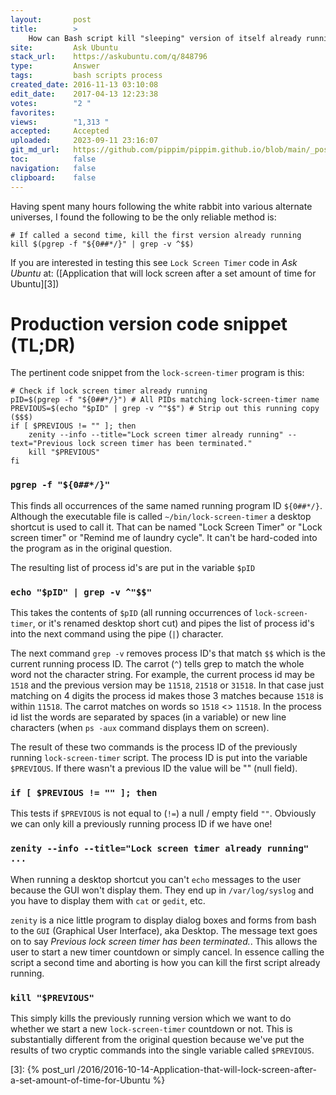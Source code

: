 ```yaml
---
layout:       post
title:        >
    How can Bash script kill "sleeping" version of itself already running?
site:         Ask Ubuntu
stack_url:    https://askubuntu.com/q/848796
type:         Answer
tags:         bash scripts process
created_date: 2016-11-13 03:10:08
edit_date:    2017-04-13 12:23:38
votes:        "2 "
favorites:    
views:        "1,313 "
accepted:     Accepted
uploaded:     2023-09-11 23:16:07
git_md_url:   https://github.com/pippim/pippim.github.io/blob/main/_posts/2016/2016-11-13-How-can-Bash-script-kill-_sleeping_-version-of-itself-already-running_.md
toc:          false
navigation:   false
clipboard:    false
---
```


Having spent many hours following the white rabbit into various alternate universes, I found the following to be the only reliable method is:

``` 
# If called a second time, kill the first version already running
kill $(pgrep -f "${0##*/}" | grep -v ^$$)
```


If you are interested in testing this see `Lock Screen Timer` code in *Ask Ubuntu* at: 
([Application that will lock screen after a set amount of time for Ubuntu][3])

# Production version code snippet (TL;DR)

The pertinent code snippet from the `lock-screen-timer` program is this:

``` 
# Check if lock screen timer already running
pID=$(pgrep -f "${0##*/}") # All PIDs matching lock-screen-timer name
PREVIOUS=$(echo "$pID" | grep -v ^"$$") # Strip out this running copy ($$$)
if [ $PREVIOUS != "" ]; then
    zenity --info --title="Lock screen timer already running" --text="Previous lock screen timer has been terminated."
    kill "$PREVIOUS"
fi
```

### `pgrep -f "${0##*/}"`

This finds all occurrences of the same named running program ID `${0##*/}`. Although the executable file is called `~/bin/lock-screen-timer` a desktop shortcut is used to call it. That can be named "Lock Screen Timer" or "Lock screen timer" or "Remind me of laundry cycle". It can't be hard-coded into the program as in the original question.

The resulting list of process id's are put in the variable `$pID`

### `echo "$pID" | grep -v ^"$$"`

This takes the contents of `$pID` (all running occurrences of `lock-screen-timer`, or it's renamed desktop short cut) and pipes the list of process id's into the next command using the pipe (`|`) character.

The next command `grep -v` removes process ID's that match `$$` which is the current running process ID. The carrot (`^`) tells grep to match the whole word not the character string. For example, the current process id may be `1518` and the previous version may be `11518`, `21518` or `31518`. In that case just matching on 4 digits the process id makes those 3 matches because `1518` is within `11518`. The carrot matches on words so `1518` <> `11518`. In the process id list the words are separated by spaces (in a variable) or new line characters (when `ps -aux` command displays them on screen).

The result of these two commands is the process ID of the previously running `lock-screen-timer` script. The process ID is put into the variable `$PREVIOUS`. If there wasn't a previous ID the value will be "" (null field).

### `if [ $PREVIOUS != "" ]; then`

This tests if `$PREVIOUS` is not equal to (`!=`) a null / empty field `""`. Obviously we can only kill a previously running process ID if we have one!

### `zenity --info --title="Lock screen timer already running" ...`

When running a desktop shortcut you can't `echo` messages to the user because the GUI won't display them. They end up in `/var/log/syslog` and you have to display them with `cat` or `gedit`, etc.

`zenity` is a nice little program to display dialog boxes and forms from bash to the `GUI` (Graphical User Interface), aka Desktop. The message text goes on to say *Previous lock screen timer has been terminated.*. This allows the user to start a new timer countdown or simply cancel. In essence calling the script a second time and aborting is how you can kill the first script already running.

### `kill "$PREVIOUS"`

This simply kills the previously running version which we want to do whether we start a new `lock-screen-timer` countdown or not. This is substantially different from the original question because we've put the results of two cryptic commands into the single variable called `$PREVIOUS`.

  [1]: https://askubuntu.com/users/231142/terrance
  [2]: https://askubuntu.com/users/295286/serg
  [3]: {% post_url /2016/2016-10-14-Application-that-will-lock-screen-after-a-set-amount-of-time-for-Ubuntu %}


